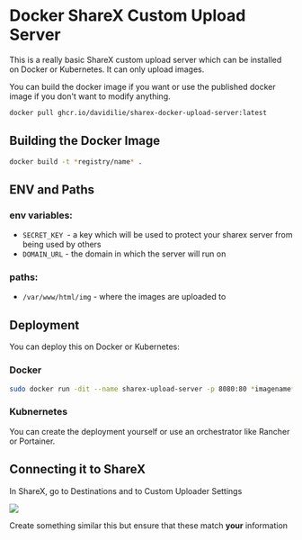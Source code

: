 # Docker ShareX Custom Upload Server

This is a really basic ShareX custom upload server which can be installed on Docker or Kubernetes. It can only upload images.

You can build the docker image if you want or use the published docker image if you don't want to modify anything.

```bash
docker pull ghcr.io/davidilie/sharex-docker-upload-server:latest
```

## Building the Docker Image

```bash
docker build -t *registry/name* .
```

## ENV and Paths

### env variables:

- `SECRET_KEY `- a key which will be used to protect your sharex server from being used by others
- `DOMAIN_URL` - the domain in which the server will run on

### paths:

- `/var/www/html/img` - where the images are uploaded to

## Deployment

You can deploy this on Docker or Kubernetes:

### Docker

```bash
sudo docker run -dit --name sharex-upload-server -p 8080:80 *imagename* -v *hostpath*:/var/www/html/img
```

### Kubnernetes

You can create the deployment yourself or use an orchestrator like Rancher or Portainer.


## Connecting it to ShareX

In ShareX, go to Destinations and to Custom Uploader Settings

<img src="https://user-images.githubusercontent.com/47594764/124262050-d8ac8f00-db31-11eb-94b5-c7ea0ce9ea75.png">

Create something similar this but ensure that these match <strong>your</strong> information